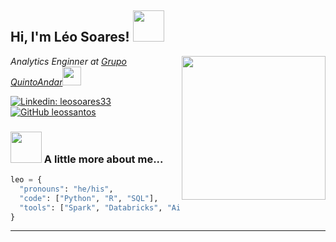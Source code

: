 <h2> Hi, I'm Léo Soares! <img src="https://media.giphy.com/media/hjZ3T2Eso1wJ8QWoCl/giphy.gif" width="50"></h2>
<img align='right' src="https://media.giphy.com/media/v1.Y2lkPTc5MGI3NjExcXA4dGMya2dhNm1vOHRuZXBhN2xob2lzY3NqajZtenE4eW1wYjV4eCZlcD12MV9zdGlja2Vyc19zZWFyY2gmY3Q9cw/IOaLEhOlGiuwDRqgul/giphy.gif" width="230">
<p><em>Analytics Enginner at <a href="https://grupoquintoandar.com/pt/">Grupo QuintoAndar</a><img src="https://media.giphy.com/media/WUlplcMpOCEmTGBtBW/giphy.gif" width="30"></br> 
</em></p>

[![Linkedin: leosoares33](https://img.shields.io/badge/-leosoares33-blue?style=flat-square&logo=Linkedin&logoColor=white&link=https://www.linkedin.com/in/leosoares33/)](https://www.linkedin.com/in/leosoares33/)
[![GitHub leossantos](https://img.shields.io/github/followers/leossantos?label=follow&style=social)](https://github.com/leossantos)


### <img src="https://media.giphy.com/media/VgCDAzcKvsR6OM0uWg/giphy.gif" width="50"> A little more about me...  

```python
leo = {
  "pronouns": "he/his",
  "code": ["Python", "R", "SQL"],
  "tools": ["Spark", "Databricks", "Airflow", "BigQuery", "Docker"],
}
```

---

